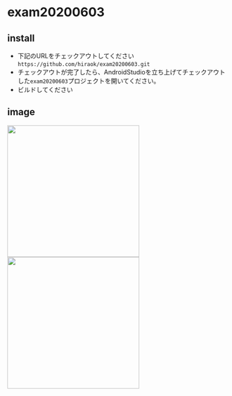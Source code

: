 # exam20200603

## install 
- 下記のURLをチェックアウトしてください
`https://github.com/hiraok/exam20200603.git`
- チェックアウトが完了したら、AndroidStudioを立ち上げてチェックアウトした`exam20200603`プロジェクトを開いてください。
- ビルドしてください

## image
<img src="" width="300" />
<img src="" width="300" />
